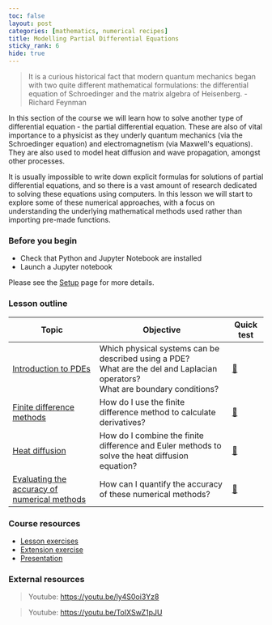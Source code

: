 ```yaml
---
toc: false
layout: post
categories: [mathematics, numerical recipes]
title: Modelling Partial Differential Equations
sticky_rank: 6  
hide: true
---
```


> It is a curious historical fact that modern quantum mechanics began with two quite different mathematical formulations: the differential equation of Schroedinger and the matrix algebra of Heisenberg. - Richard Feynman

In this section of the course we will learn how to solve another type of differential equation - the partial differential equation. These are also of vital importance to a physicist as they underly quantum mechanics (via the Schroedinger equation) and electromagnetism (via Maxwell's equations). They are also used to model heat diffusion and wave propagation, amongst other processes.

It is usually impossible to write down explicit formulas for solutions of partial differential equations, and so there is a vast amount of research dedicated to solving these equations using computers. In this lesson we will start to explore some of these numerical approaches, with a focus on understanding the underlying mathematical methods used rather than importing pre-made functions.

### Before you begin

- Check that Python and Jupyter Notebook are installed
- Launch a Jupyter notebook 

Please see the [Setup](https://nu-cem.github.io/CompPhys/2021/08/02/Setup) page for more details.

### Lesson outline

| Topic | Objective | Quick test |
|-------|-----------|-----------|
|[Introduction to PDEs](https://nu-cem.github.io/CompPhys/2021/08/02/PDE-Intro)| Which physical systems can be described using a PDE? <br/> What are the del and Laplacian operators? <br/> What are boundary conditions?| [🍫](https://nu-cem.github.io/CompPhys/2021/08/02/PDE-Intro-Qs.html)|
|[Finite difference methods](https://nu-cem.github.io/CompPhys/2021/08/02/Finite-Difference)| How do I use the finite difference method to calculate derivatives? | [:evergreen_tree:](https://nu-cem.github.io/CompPhys/2021/08/02/Finite-Difference-Qs.html)|
|[Heat diffusion](https://nu-cem.github.io/CompPhys/2021/08/02/Heat-Diffusion)| How do I combine the finite difference and Euler methods to solve the heat diffusion equation? | [:chestnut:](https://nu-cem.github.io/CompPhys/2021/08/02/Heat-Diffusion-Qs.html)|
|[Evaluating the accuracy of numerical methods](https://nu-cem.github.io/CompPhys/2021/08/02/Evaluating-Accuracy) | How can I quantify the accuracy of these numerical methods? | [:wrench:](https://nu-cem.github.io/CompPhys/2021/08/02/Evaluating-Accuracy-Qs.html)|

### Course resources

- [Lesson exercises](https://nu-cem.github.io/CompPhys/2021/08/02/PDE_exercises)
- [Extension exercise](https://nu-cem.github.io/CompPhys/2021/08/02/PDE_extension)
- [Presentation](https://nu-cem.github.io/CompPhys/slides/PDE_slides)

### External resources

> Youtube: https://youtu.be/ly4S0oi3Yz8  

> Youtube: https://youtu.be/ToIXSwZ1pJU
